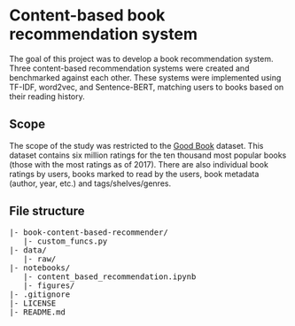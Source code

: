 # Content-based book recommendation system

The goal of this project was to develop a book recommendation system. Three content-based recommendation systems were created and benchmarked against each other. These systems were implemented using TF-IDF, word2vec, and Sentence-BERT, matching users to books based on their reading history.

## Scope

The scope of the study was restricted to the [Good Book](https://github.com/zygmuntz/goodbooks-10k) dataset. This dataset contains six million ratings for the ten thousand most popular books (those with the most ratings as of 2017). There are also individual book ratings by users, books marked to read by the users, book metadata (author, year, etc.) and tags/shelves/genres.

## File structure

<pre>
|- book-content-based-recommender/
   |- custom_funcs.py
|- data/
   |- raw/
|- notebooks/
   |- content_based_recommendation.ipynb
   |- figures/
|- .gitignore
|- LICENSE
|- README.md
</pre>